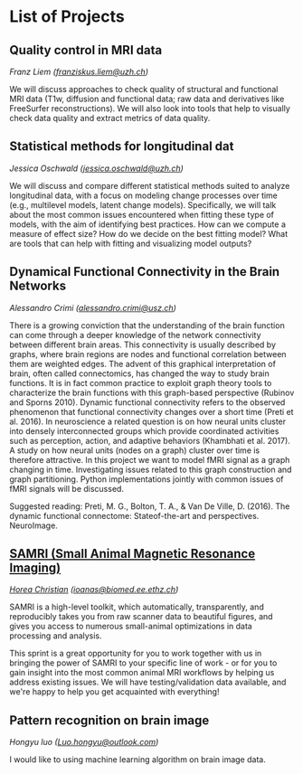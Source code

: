 # List of Projects

## Quality control in MRI data
*Franz Liem (franziskus.liem@uzh.ch)*

We will discuss approaches to check quality of structural and functional MRI data (T1w, diffusion and functional data; raw data and derivatives like FreeSurfer reconstructions). We will also look into tools that help to visually check data quality and extract metrics of data quality.


    
## Statistical methods for longitudinal dat
*Jessica Oschwald (jessica.oschwald@uzh.ch)*

We will discuss and compare different statistical methods suited to analyze longitudinal data, with a focus on modeling change processes over time (e.g., multilevel models, latent change models). Specifically, we will talk about the most common issues encountered when fitting these type of models, with the aim of identifying best practices. How can we compute a measure of effect size? How do we decide on the best fitting model? What are tools that can help with fitting and visualizing model outputs? 


    
## Dynamical Functional Connectivity in the Brain Networks 
*Alessandro Crimi (alessandro.crimi@usz.ch)*

There is a growing conviction that the understanding of the brain function can come through a deeper knowledge of the network connectivity between different brain areas. This connectivity is usually described by graphs, where brain regions are nodes and functional correlation between them are weighted edges. The advent of this graphical interpretation of brain, often called connectomics, has changed the way to study brain functions. It is in fact common practice to exploit graph theory tools to characterize the brain functions with this graph-based perspective (Rubinov and Sporns 2010). Dynamic functional connectivity refers to the observed phenomenon that functional connectivity changes over a short time (Preti et al. 2016). In neuroscience a related question is on how neural units cluster into densely interconnected groups which provide coordinated activities such as perception, action, and adaptive behaviors (Khambhati et al. 2017). A study on how neural units (nodes on a graph) cluster over time is therefore attractive.  In this project we want to model fMRI signal as a graph changing in time. Investigating issues related to this graph construction and 
graph partitioning. Python implementations jointly with common issues of fMRI signals will be discussed.

Suggested reading: Preti, M. G., Bolton, T. A., & Van De Ville, D. (2016). The dynamic functional connectome: Stateof-the-art and perspectives. NeuroImage.


    
## [SAMRI (Small Animal Magnetic Resonance Imaging)](https://github.com/IBT-FMI/SAMRI)
*[Horea Christian](https://www.researchgate.net/profile/Horea_Christian)  (ioanas@biomed.ee.ethz.ch)*

SAMRI is a high-level toolkit, which automatically, transparently, and reproducibly takes you from raw scanner data to beautiful figures, and gives you access to numerous small-animal optimizations in data processing and analysis.

This sprint is a great opportunity for you to work together with us in bringing the power of SAMRI to your specific line of work - or for you to gain insight into the most common animal MRI workflows by helping us address existing issues.
We will have testing/validation data available, and we're happy to help you get acquainted with everything!


    
## Pattern recognition on brain image
*Hongyu luo (Luo.hongyu@outlook.com)*

I would like to using machine learning algorithm on brain image data.


    